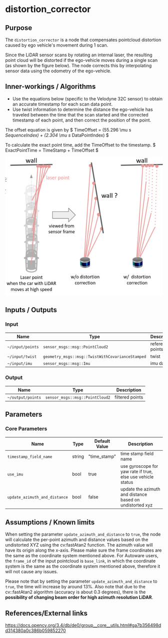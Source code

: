 # distortion_corrector

## Purpose

The `distortion_corrector` is a node that compensates pointcloud distortion caused by ego vehicle's movement during 1 scan.

Since the LiDAR sensor scans by rotating an internal laser, the resulting point cloud will be distorted if the ego-vehicle moves during a single scan (as shown by the figure below). The node corrects this by interpolating sensor data using the odometry of the ego-vehicle.

## Inner-workings / Algorithms

- Use the equations below (specific to the Velodyne 32C sensor) to obtain an accurate timestamp for each scan data point.
- Use twist information to determine the distance the ego-vehicle has traveled between the time that the scan started and the corrected timestamp of each point, and then correct the position of the point.

The offset equation is given by
$ TimeOffset = (55.296 \mu s _SequenceIndex) + (2.304 \mu s_ DataPointIndex) $

To calculate the exact point time, add the TimeOffset to the timestamp.
$ ExactPointTime = TimeStamp + TimeOffset $

![distortion corrector figure](./image/distortion_corrector.jpg)

## Inputs / Outputs

### Input

| Name             | Type                                             | Description      |
| ---------------- | ------------------------------------------------ | ---------------- |
| `~/input/points` | `sensor_msgs::msg::PointCloud2`                  | reference points |
| `~/input/twist`  | `geometry_msgs::msg::TwistWithCovarianceStamped` | twist            |
| `~/input/imu`    | `sensor_msgs::msg::Imu`                          | imu data         |

### Output

| Name              | Type                            | Description     |
| ----------------- | ------------------------------- | --------------- |
| `~/output/points` | `sensor_msgs::msg::PointCloud2` | filtered points |

## Parameters

### Core Parameters

| Name                          | Type   | Default Value | Description                                                 |
| ----------------------------- | ------ | ------------- | ----------------------------------------------------------- |
| `timestamp_field_name`        | string | "time_stamp"  | time stamp field name                                       |
| `use_imu`                     | bool   | true          | use gyroscope for yaw rate if true, else use vehicle status |
| `update_azimuth_and_distance` | bool   | false         | update the azimuth and distance based on undistorted xyz    |

## Assumptions / Known limits

When setting the parameter `update_azimuth_and_distance` to `true`, the node will calculate the per-point azimuth and distance values based on the undistorted XYZ using the cv:fastAtan2 function. The azimuth value will have its origin along the x-axis. Please make sure the frame coordinates are the same as the coordinate system mentioned above. For Autoware users, the `frame_id` of the input pointcloud is `base_link`, in which the coordinate system is the same as the coordinate system mentioned above, therefore it will not cause any issues.

Please note that by setting the parameter `update_azimuth_and_distance` to `true`, the time will increase by around 13%.
Also note that due to the cv::fastAtan2 algorithm (accuracy is about 0.3 degrees), there is the **possibility of changing beam order for high azimuth resolution LiDAR**.

## References/External links

<https://docs.opencv.org/3.4/db/de0/group__core__utils.html#ga7b356498dd314380a0c386b059852270>
